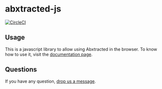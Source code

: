 # abxtracted-js

[![CircleCI](https://circleci.com/gh/Abxtracted/abxtracted-js.svg?style=svg)](https://circleci.com/gh/Abxtracted/abxtracted-js)

## Usage

This is a javascript library to allow using Abxtracted in the browser.
To know how to use it, visit the [documentation page](https://abxtracted.com/docs).

## Questions

If you have any question, [drop us a message](https://abxtracted.com/contact).

